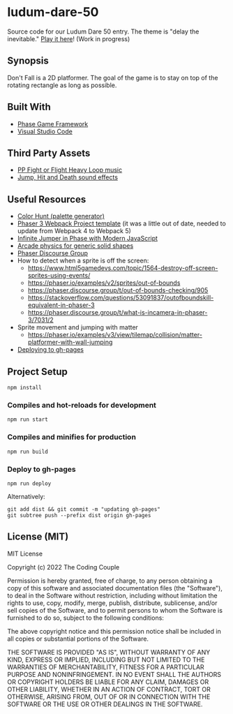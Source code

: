 # ludum-dare-50

Source code for our Ludum Dare 50 entry. The theme is "delay the inevitable." [Play it here](https://thecodingcouple.github.io/ludum-dare-50/)! (Work in progress)

## Synopsis

Don't Fall is a 2D platformer. The goal of the game is to stay on top of the rotating rectangle as long as possible.

## Built With

* [Phase Game Framework](https://phaser.io/)
* [Visual Studio Code](https://code.visualstudio.com/)

## Third Party Assets

* [PP Fight or Flight Heavy Loop music](https://www.gamedevmarket.net/asset/pixel-platformer-music-pack/)
* [Jump, Hit and Death sound effects](https://www.gamedevmarket.net/asset/mega-sfx-pack/)

## Useful Resources

* [Color Hunt (palette generator)](https://colorhunt.co/palette/f0e9d2e6ddc4678983181d31)
* [Phaser 3 Webpack Project template](https://github.com/photonstorm/phaser3-project-template/blob/master/package.json) (it was a little out of date, needed to update from Webpack 4 to Webpack 5)
* [Infinite Jumper in Phase with Modern JavaScript](https://www.goodreads.com/book/show/55219493-infinite-jumper-in-phaser-3-with-modern-javascript)
* [Arcade physics for generic solid shapes](https://phaser.discourse.group/t/arcade-physics-generic-solid-color-shapes/6894)
* [Phaser Discourse Group](https://phaser.discourse.group/)
* How to detect when a sprite is off the screen:
    * https://www.html5gamedevs.com/topic/1564-destroy-off-screen-sprites-using-events/
    * https://phaser.io/examples/v2/sprites/out-of-bounds
    * https://phaser.discourse.group/t/out-of-bounds-checking/905
    * https://stackoverflow.com/questions/53091837/outofboundskill-equivalent-in-phaser-3
    * https://phaser.discourse.group/t/what-is-incamera-in-phaser-3/7031/2
* Sprite movement and jumping with matter
    * https://phaser.io/examples/v3/view/tilemap/collision/matter-platformer-with-wall-jumping
* [Deploying to gh-pages](https://gist.github.com/cobyism/4730490?permalink_comment_id=3611980#gistcomment-3611980)

## Project Setup

```
npm install
```

### Compiles and hot-reloads for development

```
npm run start
```
### Compiles and minifies for production

```
npm run build
```

### Deploy to gh-pages

```
npm run deploy
```
Alternatively:

```
git add dist && git commit -m "updating gh-pages"
git subtree push --prefix dist origin gh-pages
```

## License (MIT)

MIT License

Copyright (c) 2022 The Coding Couple

Permission is hereby granted, free of charge, to any person obtaining a copy
of this software and associated documentation files (the "Software"), to deal
in the Software without restriction, including without limitation the rights
to use, copy, modify, merge, publish, distribute, sublicense, and/or sell
copies of the Software, and to permit persons to whom the Software is
furnished to do so, subject to the following conditions:

The above copyright notice and this permission notice shall be included in all
copies or substantial portions of the Software.

THE SOFTWARE IS PROVIDED "AS IS", WITHOUT WARRANTY OF ANY KIND, EXPRESS OR
IMPLIED, INCLUDING BUT NOT LIMITED TO THE WARRANTIES OF MERCHANTABILITY,
FITNESS FOR A PARTICULAR PURPOSE AND NONINFRINGEMENT. IN NO EVENT SHALL THE
AUTHORS OR COPYRIGHT HOLDERS BE LIABLE FOR ANY CLAIM, DAMAGES OR OTHER
LIABILITY, WHETHER IN AN ACTION OF CONTRACT, TORT OR OTHERWISE, ARISING FROM,
OUT OF OR IN CONNECTION WITH THE SOFTWARE OR THE USE OR OTHER DEALINGS IN THE
SOFTWARE.
